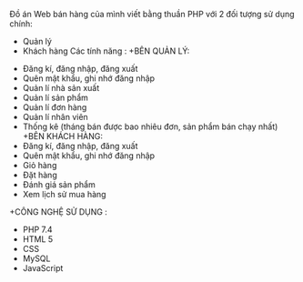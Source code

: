 Đồ án Web bán hàng của mình viết bằng thuần PHP với 2 đối tượng sử dụng chính:
+ Quản lý 
+ Khách hàng
Các tính năng :
+BÊN QUẢN LÝ:
- Đăng kí, đăng nhập, đăng xuất
- Quên mật khẩu, ghi nhớ đăng nhập
- Quản lí nhà sản xuất
- Quản lí sản phẩm
- Quản lí đơn hàng
- Quản lí nhân viên
- Thống kê (tháng bán được bao nhiêu đơn, sản phẩm bán chạy nhất)
+BÊN KHÁCH HÀNG:
- Đăng kí, đăng nhập, đăng xuất
- Quên mật khẩu, ghi nhớ đăng nhập
- Giỏ hàng
- Đặt hàng
- Đánh giá sản phẩm
- Xem lịch sử mua hàng

+CÔNG NGHỆ SỬ DỤNG :
- PHP 7.4
- HTML 5
- CSS
- MySQL
- JavaScript
